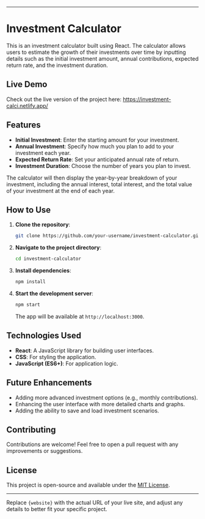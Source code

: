 

---

# Investment Calculator

This is an investment calculator built using React. The calculator allows users to estimate the growth of their investments over time by inputting details such as the initial investment amount, annual contributions, expected return rate, and the investment duration.

## Live Demo

Check out the live version of the project here: https://investment-calci.netlify.app/

## Features

- **Initial Investment**: Enter the starting amount for your investment.
- **Annual Investment**: Specify how much you plan to add to your investment each year.
- **Expected Return Rate**: Set your anticipated annual rate of return.
- **Investment Duration**: Choose the number of years you plan to invest.

The calculator will then display the year-by-year breakdown of your investment, including the annual interest, total interest, and the total value of your investment at the end of each year.

## How to Use

1. **Clone the repository**:
    ```bash
    git clone https://github.com/your-username/investment-calculator.git
    ```
2. **Navigate to the project directory**:
    ```bash
    cd investment-calculator
    ```
3. **Install dependencies**:
    ```bash
    npm install
    ```
4. **Start the development server**:
    ```bash
    npm start
    ```
   The app will be available at `http://localhost:3000`.

## Technologies Used

- **React**: A JavaScript library for building user interfaces.
- **CSS**: For styling the application.
- **JavaScript (ES6+)**: For application logic.

## Future Enhancements

- Adding more advanced investment options (e.g., monthly contributions).
- Enhancing the user interface with more detailed charts and graphs.
- Adding the ability to save and load investment scenarios.

## Contributing

Contributions are welcome! Feel free to open a pull request with any improvements or suggestions.

## License

This project is open-source and available under the [MIT License](LICENSE).

---

Replace `{website}` with the actual URL of your live site, and adjust any details to better fit your specific project.
